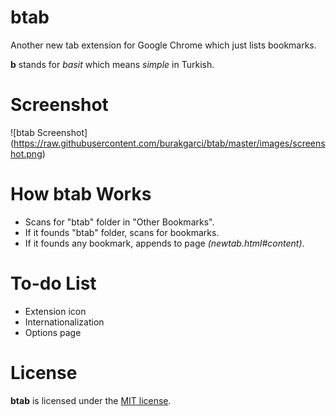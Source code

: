 # btab

Another new tab extension for Google Chrome which just lists bookmarks.

**b** stands for _basit_ which means _simple_ in Turkish.

# Screenshot
![btab Screenshot]
(https://raw.githubusercontent.com/burakgarci/btab/master/images/screenshot.png)

# How btab Works

- Scans for "btab" folder in "Other Bookmarks".
- If it founds "btab" folder, scans for bookmarks.
- If it founds any bookmark, appends to page *(newtab.html#content)*.

# To-do List
- Extension icon
- Internationalization
- Options page

# License

**btab** is licensed under the [MIT license](http://www.opensource.org/licenses/mit-license.php).
